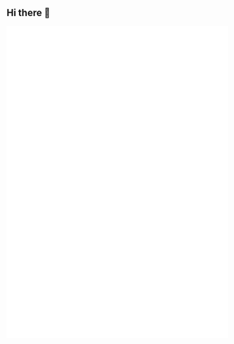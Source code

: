 ## Hi there 👋
<img src="https://github.com/Droy40/Droy40/blob/main/github-metrics.svg" align="center">
<img src="https://github.com/Droy40/Droy40/blob/main/metrics.plugin.isocalendar.fullyear.svg" align="center">
<!--
**Droy40/Droy40** is a ✨ _special_ ✨ repository because its `README.md` (this file) appears on your GitHub profile.

Here are some ideas to get you started:

- 🔭 I’m currently working on ...
- 🌱 I’m currently learning ...
- 👯 I’m looking to collaborate on ...
- 🤔 I’m looking for help with ...
- 💬 Ask me about ...
- 📫 How to reach me: ...
- 😄 Pronouns: ...
- ⚡ Fun fact: ...
-->
